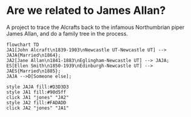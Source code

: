 # Are we related to James Allan?

A project to trace the Alcrafts back to the infamous Northumbrian piper James Allan, and do a family tree in the process.


``` mermaid
flowchart TD  
JA1[John Alcraft\n1839-1903\nNewcastle UT-Newcastle UT] --> JAJA{Married\n1864};
JA2[Jane Allan\n1841-1883\nEglingham-Newcastle UT] --> JAJA;
ES[Ellen Smith\n1850-1939\nEdinburgh-Newcastle UT] --> JAES{Married\n1885};  
JAJA -->D[Someone else];  

style JAJA fill:#D3D3D3
style JA1 fill:#90d5ff
click JA1 "jones" "JA2"
style JA2 fill:#FADADD
click JA2 "jones" "JA1"


```
